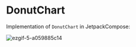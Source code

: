 # DonutChart

Implementation of `DonutChart` in JetpackCompose:

![ezgif-5-a059885c14](https://github.com/NoNews/DonutChart/assets/18613737/f3760860-641d-4a0b-a9de-542a6cc791a1)
